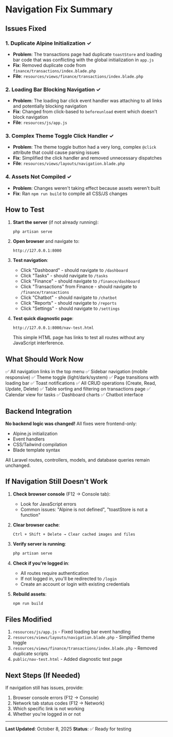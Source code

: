 # Navigation Fix Summary

## Issues Fixed

### 1. **Duplicate Alpine Initialization** ✓
- **Problem**: The transactions page had duplicate `toastStore` and loading bar code that was conflicting with the global initialization in `app.js`
- **Fix**: Removed duplicate code from `finance/transactions/index.blade.php`
- **File**: `resources/views/finance/transactions/index.blade.php`

### 2. **Loading Bar Blocking Navigation** ✓
- **Problem**: The loading bar click event handler was attaching to all links and potentially blocking navigation
- **Fix**: Changed from click-based to `beforeunload` event which doesn't block navigation
- **File**: `resources/js/app.js`

### 3. **Complex Theme Toggle Click Handler** ✓
- **Problem**: The theme toggle button had a very long, complex `@click` attribute that could cause parsing issues
- **Fix**: Simplified the click handler and removed unnecessary dispatches
- **File**: `resources/views/layouts/navigation.blade.php`

### 4. **Assets Not Compiled** ✓
- **Problem**: Changes weren't taking effect because assets weren't built
- **Fix**: Ran `npm run build` to compile all CSS/JS changes

## How to Test

1. **Start the server** (if not already running):
   ```powershell
   php artisan serve
   ```

2. **Open browser** and navigate to:
   ```
   http://127.0.0.1:8000
   ```

3. **Test navigation**:
   - Click "Dashboard" - should navigate to `/dashboard`
   - Click "Tasks" - should navigate to `/tasks`
   - Click "Finance" - should navigate to `/finance/dashboard`
   - Click "Transactions" from Finance - should navigate to `/finance/transactions`
   - Click "Chatbot" - should navigate to `/chatbot`
   - Click "Reports" - should navigate to `/reports`
   - Click "Settings" - should navigate to `/settings`

4. **Test quick diagnostic page**:
   ```
   http://127.0.0.1:8000/nav-test.html
   ```
   This simple HTML page has links to test all routes without any JavaScript interference.

## What Should Work Now

✅ All navigation links in the top menu
✅ Sidebar navigation (mobile responsive)
✅ Theme toggle (light/dark/system)
✅ Page transitions with loading bar
✅ Toast notifications
✅ All CRUD operations (Create, Read, Update, Delete)
✅ Table sorting and filtering on transactions page
✅ Calendar view for tasks
✅ Dashboard charts
✅ Chatbot interface

## Backend Integration

**No backend logic was changed!** All fixes were frontend-only:
- Alpine.js initialization
- Event handlers
- CSS/Tailwind compilation
- Blade template syntax

All Laravel routes, controllers, models, and database queries remain unchanged.

## If Navigation Still Doesn't Work

1. **Check browser console** (F12 → Console tab):
   - Look for JavaScript errors
   - Common issues: "Alpine is not defined", "toastStore is not a function"

2. **Clear browser cache**:
   ```
   Ctrl + Shift + Delete → Clear cached images and files
   ```

3. **Verify server is running**:
   ```powershell
   php artisan serve
   ```

4. **Check if you're logged in**:
   - All routes require authentication
   - If not logged in, you'll be redirected to `/login`
   - Create an account or login with existing credentials

5. **Rebuild assets**:
   ```powershell
   npm run build
   ```

## Files Modified

1. `resources/js/app.js` - Fixed loading bar event handling
2. `resources/views/layouts/navigation.blade.php` - Simplified theme toggle
3. `resources/views/finance/transactions/index.blade.php` - Removed duplicate scripts
4. `public/nav-test.html` - Added diagnostic test page

## Next Steps (If Needed)

If navigation still has issues, provide:
1. Browser console errors (F12 → Console)
2. Network tab status codes (F12 → Network)
3. Which specific link is not working
4. Whether you're logged in or not

---

**Last Updated**: October 8, 2025
**Status**: ✅ Ready for testing
